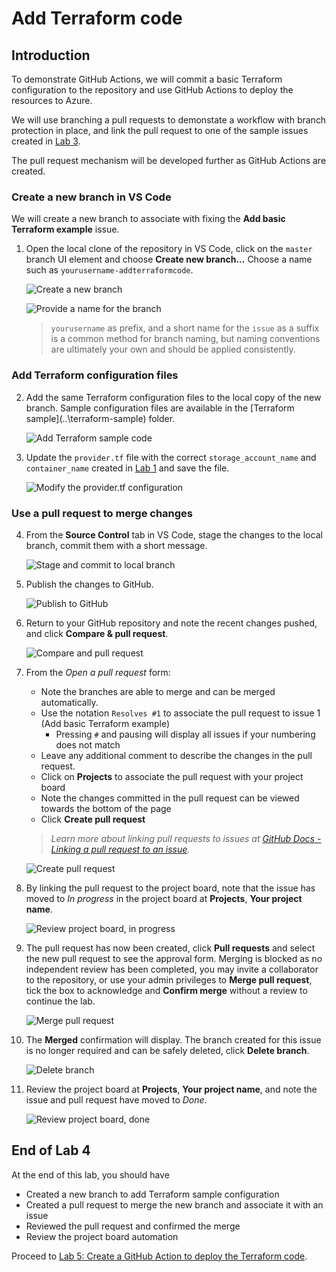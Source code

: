 # Add Terraform code

## Introduction

To demonstrate GitHub Actions, we will commit a basic Terraform configuration to the repository and use GitHub Actions to deploy the resources to Azure.

We will use branching a pull requests to demonstate a workflow with branch protection in place, and link the pull request to one of the sample issues created in [Lab 3](../3-create-a-github-project-board/).

The pull request mechanism will be developed further as GitHub Actions are created.

### Create a new branch in VS Code

We will create a new branch to associate with fixing the **Add basic Terraform example** issue.

1. Open the local clone of the repository in VS Code, click on the `master` branch UI element and choose **Create new branch...** Choose a name such as `yourusername-addterraformcode`.

    ![Create a new branch](../images/4-create-new-branch.png)

    ![Provide a name for the branch](../images/4-provide-branch-name.png)

    > `yourusername` as prefix, and a short name for the `issue` as a suffix is a common method for branch naming, but naming conventions are ultimately your own and should be applied consistently.

### Add Terraform configuration files

2. Add the same Terraform configuration files to the local copy of the new branch. Sample configuration files are available in the [Terraform sample](..\terraform-sample\) folder.

    ![Add Terraform sample code](../images/4-add-terraform-sample.png)

1. Update the `provider.tf` file with the correct `storage_account_name` and `container_name` created in [Lab 1](../1-prerequisites/) and save the file.

    ![Modify the provider.tf configuration](../images/4-modify-provider-tf.png)

### Use a pull request to merge changes

4. From the **Source Control** tab in VS Code, stage the changes to the local branch, commit them with a short message.

    ![Stage and commit to local branch](../images/4-stage-and-commit-changes.png)

1. Publish the changes to GitHub.

    ![Publish to GitHub](../images/4-publish-to-github.png)

1. Return to your GitHub repository and note the recent changes pushed, and click **Compare & pull request**.

    ![Compare and pull request](../images/4-compare-and-pull-request.png)

1. From the *Open a pull request* form:

    - Note the branches are able to merge and can be merged automatically.
    - Use the notation `Resolves #1` to associate the pull request to issue 1 (Add basic Terraform example)
        - Pressing `#` and pausing will display all issues if your numbering does not match
    - Leave any additional comment to describe the changes in the pull request.
    - Click on **Projects** to associate the pull request with your project board
    - Note the changes committed in the pull request can be viewed towards the bottom of the page
    - Click **Create pull request**

    > *Learn more about linking pull requests to issues at [GitHub Docs - Linking a pull request to an issue](https://docs.github.com/en/github/managing-your-work-on-github/linking-a-pull-request-to-an-issue).*

    ![Create pull request](../images/4-create-pull-request.png)

1. By linking the pull request to the project board, note that the issue has moved to *In progress* in the project board at **Projects**, **Your project name**.

    ![Review project board, in progress](../images/4-project-board-in-progress.png)

1. The pull request has now been created, click **Pull requests** and select the new pull request to see the approval form. Merging is blocked as no independent review has been completed, you may invite a collaborator to the repository, or use your admin privileges to **Merge pull request**, tick the box to acknowledge and **Confirm merge** without a review to continue the lab.

    ![Merge pull request](../images/4-merge-pull-request.png)

1. The **Merged** confirmation will display. The branch created for this issue is no longer required and can be safely deleted, click **Delete branch**.

    ![Delete branch](../images/4-delete-branch.png)

1. Review the project board at **Projects**, **Your project name**, and note the issue and pull request have moved to *Done*.

    ![Review project board, done](../images/4-project-board-done.png)

## End of Lab 4

At the end of this lab, you should have

- Created a new branch to add Terraform sample configuration
- Created a pull request to merge the new branch and associate it with an issue
- Reviewed the pull request and confirmed the merge
- Review the project board automation

Proceed to [Lab 5: Create a GitHub Action to deploy the Terraform code](../5-create-github-action/).
